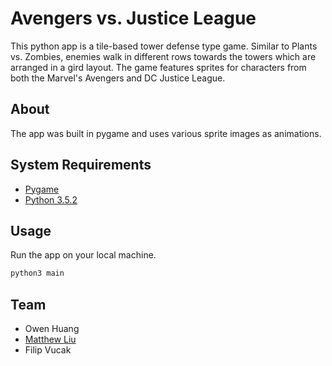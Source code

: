# Avengers vs. Justice League

This python app is a tile-based tower defense type game. Similar to Plants vs. Zombies, enemies walk in different rows towards the towers which are arranged in a gird layout. The game features sprites for characters from both the Marvel's Avengers and DC Justice League.

## About

The app was built in pygame and uses various sprite images as animations.

## System Requirements

- [Pygame](https://www.pygame.org/wiki/GettingStarted)
- [Python 3.5.2](https://www.python.org/downloads/)

## Usage

Run the app on your local machine.
```python
python3 main
```

## Team

- Owen Huang
- [Matthew Liu](https://github.com/mattt-liu)
- Filip Vucak
